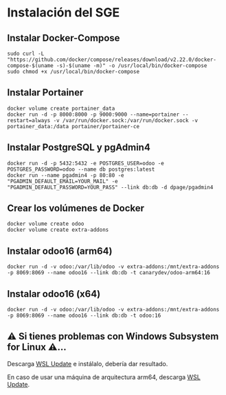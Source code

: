 # Instalación del SGE

## Instalar Docker-Compose
```
sudo curl -L "https://github.com/docker/compose/releases/download/v2.22.0/docker-compose-$(uname -s)-$(uname -m)" -o /usr/local/bin/docker-compose
sudo chmod +x /usr/local/bin/docker-compose
```

## Instalar Portainer
```
docker volume create portainer_data
docker run -d -p 8000:8000 -p 9000:9000 --name=portainer --restart=always -v /var/run/docker.sock:/var/run/docker.sock -v portainer_data:/data portainer/portainer-ce
```

## Instalar PostgreSQL y pgAdmin4
```
docker run -d -p 5432:5432 -e POSTGRES_USER=odoo -e POSTGRES_PASSWORD=odoo --name db postgres:latest
docker run --name pgadmin4 -p 80:80 -e "PGADMIN_DEFAULT_EMAIL=YOUR_MAIL" -e "PGADMIN_DEFAULT_PASSWORD=YOUR_PASS" --link db:db -d dpage/pgadmin4
```

## Crear los volúmenes de Docker
```
docker volume create odoo
docker volume create extra-addons
```

## Instalar odoo16 (arm64)
```
docker run -d -v odoo:/var/lib/odoo -v extra-addons:/mnt/extra-addons -p 8069:8069 --name odoo16 --link db:db -t canarydev/odoo-arm64:16
```

## Instalar odoo16 (x64)
```
docker run -d -v odoo:/var/lib/odoo -v extra-addons:/mnt/extra-addons -p 8069:8069 --name odoo16 --link db:db -t odoo:16
```

## :warning: Si tienes problemas con Windows Subsystem for Linux :warning:...
Descarga [WSL Update](https://wslstorestorage.blob.core.windows.net/wslblob/wsl_update_x64.msi) e instálalo, debería dar resultado.

En caso de usar una máquina de arquitectura arm64, descarga [WSL Update](https://wslstorestorage.blob.core.windows.net/wslblob/wsl_update_arm64.msi).

